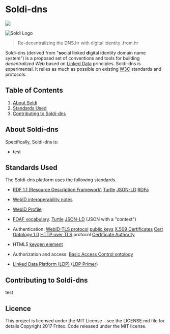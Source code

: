 # Soldi-dns

[![](https://img.shields.io/badge/SOLDI--DNS-development-blue.svg)](https://github.com/fritexvz/soldi-dns)

![Soldi Logo](https://avatars3.githubusercontent.com/u/14262490?v=3&s=200)

> Re-decentralizing the DNS.hr with digital identity .from.hr

Soldi-dns (derived from "**so**cial **li**nked **d**igital **i**dentity domain name system") is a proposed set of
conventions and tools for building *decentralized Web* based on
[Linked Data](http://www.w3.org/DesignIssues/LinkedData.html) principles. Soldi-dns is experimental. It relies as much as possible on existing
[W3C](http://www.w3.org/) standards and protocols.

## Table of Contents

1. [About Soldi](#about-soldi-dns)
2. [Standards Used](#standards-used)
3. [Contributing to Soldi-dns](#contributing-to-soldi-dns)

## About Soldi-dns

Specifically, Soldi-dns is:

* test

## Standards Used

The Soldi-dns platform uses the following standards.

* [RDF 1.1 (Resource Description Framework)](http://www.w3.org/RDF/)
  [Turtle](http://www.w3.org/TR/turtle/)
  [JSON-LD](http://www.w3.org/TR/json-ld/)
  [RDFa](http://www.w3.org/TR/rdfa-primer/)

*
  [WebID interoperability notes](http://www.w3.org/2005/Incubator/webid/wiki/Identity_Interoperability)

* [WebID Profile](http://www.w3.org/2005/Incubator/webid/spec/identity/#dfn-webid_profile)

* [FOAF vocabulary](http://xmlns.com/foaf/0.1/).
  [Turtle](http://www.w3.org/TR/turtle/)
  [JSON-LD](http://www.w3.org/TR/json-ld/) (JSON with a "context")

* Authentication:
  [WebID-TLS protocol](http://www.w3.org/2005/Incubator/webid/spec/tls/)
  [public keys](https://en.wikipedia.org/wiki/Public-key_cryptography)
  [X.509 Certificates](https://en.wikipedia.org/wiki/X.509)
  [Cert Ontology 1.0](http://www.w3.org/ns/auth/cert)
  [HTTP over TLS](https://tools.ietf.org/html/rfc2818) protocol
  [Certificate Authority](https://en.wikipedia.org/wiki/Certificate_authority)

* HTML5 [keygen element](http://www.w3.org/TR/html5/forms.html#the-keygen-element)

* Authorization and access:
  [Basic Access Control ontology](http://www.w3.org/ns/auth/acl)

* [Linked Data Platform (LDP)](http://www.w3.org/TR/ldp/)
  ([LDP Primer](http://www.w3.org/TR/ldp-primer/))

## Contributing to Soldi-dns

  test

## Licence

 This project is licensed under the MIT License - see the LICENSE.md file for details
 Copyright 2017 Fritex. Code released under the MIT license.
